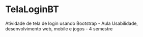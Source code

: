 # TelaLoginBT
Atividade de tela de login usando Bootstrap - Aula Usabilidade, desenvolvimento web, mobile e jogos - 4 semestre
